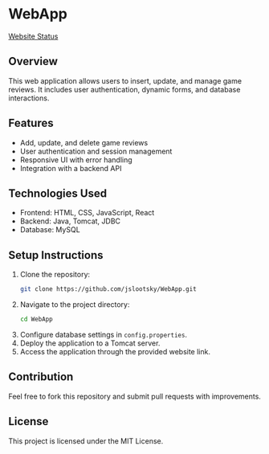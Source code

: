 # WebApp

[Website Status](https://cis-linux2.temple.edu/tomcat10/sp25_3308_tun90969/)

## Overview
This web application allows users to insert, update, and manage game reviews. It includes user authentication, dynamic forms, and database interactions.

## Features
- Add, update, and delete game reviews
- User authentication and session management
- Responsive UI with error handling
- Integration with a backend API

## Technologies Used
- Frontend: HTML, CSS, JavaScript, React
- Backend: Java, Tomcat, JDBC
- Database: MySQL

## Setup Instructions
1. Clone the repository:
   ```sh
   git clone https://github.com/jslootsky/WebApp.git
   ```
2. Navigate to the project directory:
   ```sh
   cd WebApp
   ```
3. Configure database settings in `config.properties`.
4. Deploy the application to a Tomcat server.
5. Access the application through the provided website link.

## Contribution
Feel free to fork this repository and submit pull requests with improvements.

## License
This project is licensed under the MIT License.